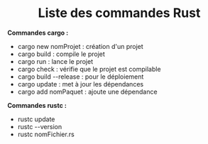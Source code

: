
 <center> <h1> Liste des commandes Rust </h1> </center>


**Commandes cargo :** 

* cargo new nomProjet : création d'un projet
* cargo build : compile le projet 
* cargo run : lance le projet 
* cargo check : vérifie que le projet est compilable
* cargo build --release : pour le déploiement
* cargo update : met à jour les dépendances
* cargo add nomPaquet : ajoute une dépendance


**Commandes rustc :**

* rustc update
* rustc --version
* rustc nomFichier.rs